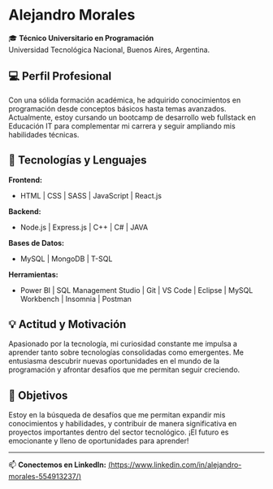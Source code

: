 # Alejandro Morales

🎓 **Técnico Universitario en Programación**  
Universidad Tecnológica Nacional, Buenos Aires, Argentina.  

## 💻 Perfil Profesional  
Con una sólida formación académica, he adquirido conocimientos en programación desde conceptos básicos hasta temas avanzados. Actualmente, estoy cursando un bootcamp de desarrollo web fullstack en Educación IT para complementar mi carrera y seguir ampliando mis habilidades técnicas.

## 🚀 Tecnologías y Lenguajes  
**Frontend:**  
- HTML | CSS | SASS | JavaScript  | React.js

**Backend:**  
- Node.js  | Express.js | C++ | C# | JAVA 

**Bases de Datos:**  
- MySQL | MongoDB | T-SQL  

**Herramientas:**  
- Power BI | SQL Management Studio | Git | VS Code | Eclipse | MySQL Workbench | Insomnia  | Postman

## 💡 Actitud y Motivación  
Apasionado por la tecnología, mi curiosidad constante me impulsa a aprender tanto sobre tecnologías consolidadas como emergentes. Me entusiasma descubrir nuevas oportunidades en el mundo de la programación y afrontar desafíos que me permitan seguir creciendo.

## 🎯 Objetivos  
Estoy en la búsqueda de desafíos que me permitan expandir mis conocimientos y habilidades, y contribuir de manera significativa en proyectos importantes dentro del sector tecnológico. ¡El futuro es emocionante y lleno de oportunidades para aprender!

---

📫 **Conectemos en LinkedIn:** [(https://www.linkedin.com/in/alejandro-morales-554913237/)](#)  

